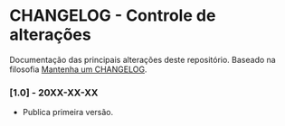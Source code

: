 # CHANGELOG - Controle de alterações

Documentação das principais alterações deste repositório.
Baseado na filosofia [Mantenha um CHANGELOG](https://keepachangelog.com/pt-BR/1.0.0/).

### [1.0] - 20XX-XX-XX

- Publica primeira versão.

